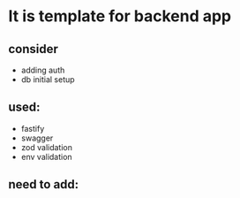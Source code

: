 # It is template for backend app

## consider

- adding auth
- db initial setup

## used:

- fastify
- swagger
- zod validation
- env validation

## need to add:
